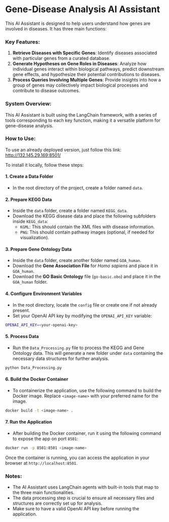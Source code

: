 
# Gene-Disease Analysis AI Assistant

This AI Assistant is designed to help users understand how genes are involved in diseases. It has three main functions:

### Key Features:
1. **Retrieve Diseases with Specific Genes**: Identify diseases associated with particular genes from a curated database.
2. **Generate Hypotheses on Gene Roles in Diseases**: Analyze how individual genes interact within biological pathways, predict downstream gene effects, and hypothesize their potential contributions to diseases.
3. **Process Queries Involving Multiple Genes**: Provide insights into how a group of genes may collectively impact biological processes and contribute to disease outcomes.

### System Overview:
This AI Assistant is built using the LangChain framework, with a series of tools corresponding to each key function, making it a versatile platform for gene-disease analysis.

### How to Use:

To use an already deployed version, just follow this link: http://132.145.29.169:8501/

To install it locally, follow these steps:

#### 1. Create a Data Folder
- In the root directory of the project, create a folder named `data`.

#### 2. Prepare KEGG Data
- Inside the `data` folder, create a folder named `KEGG_data`.
- Download the KEGG disease data and place the following subfolders inside `KEGG_data`:
  - `KGML`: This should contain the XML files with disease information.
  - `PNG`: This should contain pathway images (optional, if needed for visualization).

#### 3. Prepare Gene Ontology Data
- Inside the `data` folder, create another folder named `GOA_human`.
- Download the **Gene Association File** for *Homo sapiens* and place it in `GOA_human`.
- Download the **GO Basic Ontology** file (`go-basic.obo`) and place it in the `GOA_human` folder.

#### 4. Configure Environment Variables
- In the root directory, locate the `config` file or create one if not already present.
- Set your OpenAI API key by modifying the `OPENAI_API_KEY` variable:

```bash
OPENAI_API_KEY=<your-openai-key>
```

#### 5. Process Data
- Run the `Data_Processing.py` file to process the KEGG and Gene Ontology data. This will generate a new folder under `data` containing the necessary data structures for further analysis.
  
```bash
python Data_Processing.py
```

#### 6. Build the Docker Container
- To containerize the application, use the following command to build the Docker image. Replace `<image-name>` with your preferred name for the image.

```bash
docker build -t <image-name> .
```

#### 7. Run the Application
- After building the Docker container, run it using the following command to expose the app on port `8501`:

```bash
docker run -p 8501:8501 <image-name>
```

Once the container is running, you can access the application in your browser at `http://localhost:8501`.

### Notes:
- The AI Assistant uses LangChain agents with built-in tools that map to the three main functionalities.
- The data processing step is crucial to ensure all necessary files and structures are correctly set up for analysis.
- Make sure to have a valid OpenAI API key before running the application.

